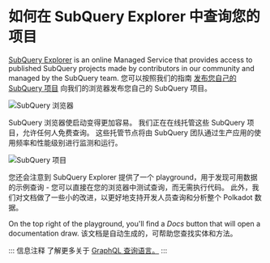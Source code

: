 # 如何在 SubQuery Explorer 中查询您的项目

[SubQuery Explorer](https://explorer.subquery.network) is an online Managed Service that provides access to published SubQuery projects made by contributors in our community and managed by the SubQuery team. 您可以按照我们的指南 [发布您自己的 SubQuery 项目](../run_publish/publish.md) 向我们的浏览器发布您自己的 SubQuery 项目。

![SubQuery 浏览器](https://static.subquery.network/media/explorer/explorer-header.png)

SubQuery 浏览器使启动变得更加容易。 我们正在在线托管这些 SubQuery 项目，允许任何人免费查询。 这些托管节点将由 SubQuery 团队通过生产应用的使用频率和性能级别进行监测和运行。

![SubQuery 项目](https://static.subquery.network/media/explorer/explorer-project.png)

您还会注意到 SubQuery Explorer 提供了一个 playground，用于发现可用数据的示例查询 - 您可以直接在您的浏览器中测试查询，而无需执行代码。 此外，我们对文档做了一些小的改进，以更好地支持开发人员查询和分析整个 Polkadot 数据。

On the top right of the playground, you'll find a _Docs_ button that will open a documentation draw. 该文档是自动生成的，可帮助您查找实体和方法。

::: 信息注释 了解更多关于 [GraphQL 查询语言。](./graphql.md) :::
